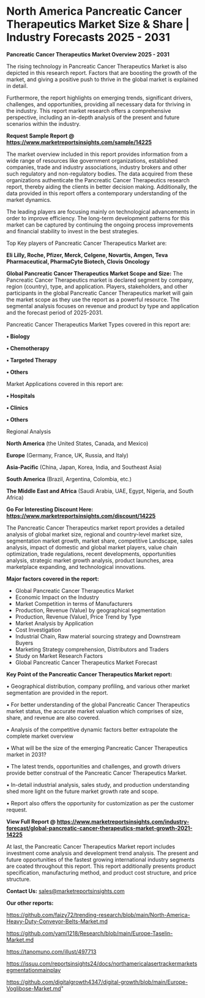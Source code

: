  # North America Pancreatic Cancer Therapeutics Market Size & Share | Industry Forecasts 2025 - 2031

<Strong> Pancreatic Cancer Therapeutics Market Overview 2025 - 2031</strong>

The rising technology in Pancreatic Cancer Therapeutics Market is also depicted in this research report. Factors that are boosting the growth of the market, and giving a positive push to thrive in the global market is explained in detail.

Furthermore, the report highlights on emerging trends, significant drivers, challenges, and opportunities, providing all necessary data for thriving in the industry. This report market research offers a comprehensive perspective, including an in-depth analysis of the present and future scenarios within the industry.

<strong>Request Sample Report @ <a href=https://www.marketreportsinsights.com/sample/14225>https://www.marketreportsinsights.com/sample/14225</a></strong>

The market overview included in this report provides information from a wide range of resources like government organizations, established companies, trade and industry associations, industry brokers and other such regulatory and non-regulatory bodies. The data acquired from these organizations authenticate the Pancreatic Cancer Therapeutics research report, thereby aiding the clients in better decision making. Additionally, the data provided in this report offers a contemporary understanding of the market dynamics.

The leading players are focusing mainly on technological advancements in order to improve efficiency. The long-term development patterns for this market can be captured by continuing the ongoing process improvements and financial stability to invest in the best strategies.

Top Key players of Pancreatic Cancer Therapeutics Market are:

<strong>Eli Lilly, Roche, Pfizer, Merck, Celgene, Novartis, Amgen, Teva Pharmaceutical, PharmaCyte Biotech, Clovis Oncology</strong>

<strong><b>Global Pancreatic Cancer Therapeutics Market Scope and Size:</b></strong>
The Pancreatic Cancer Therapeutics market is declared segment by company, region (country), type, and application. Players, stakeholders, and other participants in the global Pancreatic Cancer Therapeutics market will gain the market scope as they use the report as a powerful resource. The segmental analysis focuses on revenue and product by type and application and the forecast period of 2025-2031.

Pancreatic Cancer Therapeutics Market Types covered in this report are:

<strong>• Biology

• Chemotherapy

• Targeted Therapy

• Others</strong>

Market Applications covered in this report are:

<strong>• Hospitals

• Clinics

• Others</strong> 

Regional Analysis

<strong>North America</strong> (the United States, Canada, and Mexico)

<strong>Europe</strong> (Germany, France, UK, Russia, and Italy)

<strong>Asia-Pacific</strong> (China, Japan, Korea, India, and Southeast Asia)

<strong>South America</strong> (Brazil, Argentina, Colombia, etc.)

<strong>The Middle East and Africa</strong> (Saudi Arabia, UAE, Egypt, Nigeria, and South Africa)

<strong>Go For Interesting Discount Here: <a href=https://www.marketreportsinsights.com/discount/14225>https://www.marketreportsinsights.com/discount/14225</a></strong>

The Pancreatic Cancer Therapeutics market report provides a detailed analysis of global market size, regional and country-level market size, segmentation market growth, market share, competitive Landscape, sales analysis, impact of domestic and global market players, value chain optimization, trade regulations, recent developments, opportunities analysis, strategic market growth analysis, product launches, area marketplace expanding, and technological innovations.

<strong><b>Major factors covered in the report:</b></strong>
<ul>
  <li>Global Pancreatic Cancer Therapeutics Market </li>
  <li>Economic Impact on the Industry</li>
  <li>Market Competition in terms of Manufacturers</li>
  <li>Production, Revenue (Value) by geographical segmentation</li>
  <li>Production, Revenue (Value), Price Trend by Type</li>
  <li>Market Analysis by Application</li>
  <li>Cost Investigation</li>
  <li>Industrial Chain, Raw material sourcing strategy and Downstream Buyers</li>
  <li>Marketing Strategy comprehension, Distributors and Traders</li>
  <li>Study on Market Research Factors</li>
  <li>Global Pancreatic Cancer Therapeutics Market Forecast</li>
</ul>

<strong><b>Key Point of the Pancreatic Cancer Therapeutics Market report:</b></strong>

• Geographical distribution, company profiling, and various other market segmentation are provided in the report.

• For better understanding of the global Pancreatic Cancer Therapeutics market status, the accurate market valuation which comprises of size, share, and revenue are also covered.

• Analysis of the competitive dynamic factors better extrapolate the complete market overview

• What will be the size of the emerging Pancreatic Cancer Therapeutics market in 2031?

• The latest trends, opportunities and challenges, and growth drivers provide better construal of the Pancreatic Cancer Therapeutics Market.

• In-detail industrial analysis, sales study, and production understanding shed more light on the future market growth rate and scope.

• Report also offers the opportunity for customization as per the customer request.

<strong><b>View Full Report @ <a href=https://www.marketreportsinsights.com/industry-forecast/global-pancreatic-cancer-therapeutics-market-growth-2021-14225>https://www.marketreportsinsights.com/industry-forecast/global-pancreatic-cancer-therapeutics-market-growth-2021-14225</a></b></strong>


At last, the Pancreatic Cancer Therapeutics Market report includes investment come analysis and development trend analysis. The present and future opportunities of the fastest growing international industry segments are coated throughout this report. This report additionally presents product specification, manufacturing method, and product cost structure, and price structure.

<strong>Contact Us:</strong>
sales@marketreportsinsights.com

<strong>Our other reports:</strong>

<a href=https://github.com/faizy72/trending-research/blob/main/North-America-Heavy-Duty-Conveyor-Belts-Market.md>https://github.com/faizy72/trending-research/blob/main/North-America-Heavy-Duty-Conveyor-Belts-Market.md</a>

<a href=https://github.com/yami1218/Research/blob/main/Europe-Taselin-Market.md>https://github.com/yami1218/Research/blob/main/Europe-Taselin-Market.md</a>

<a href=https://tanomuno.com/illust/497713>https://tanomuno.com/illust/497713</a>

<a href=https://issuu.com/reportsinsights24/docs/northamericalasertrackermarketsegmentationmainplay>https://issuu.com/reportsinsights24/docs/northamericalasertrackermarketsegmentationmainplay</a>

<a href=https://github.com/digitalgrowth4347/digital-growth/blob/main/Europe-Voglibose-Market.md>https://github.com/digitalgrowth4347/digital-growth/blob/main/Europe-Voglibose-Market.md</a>"
